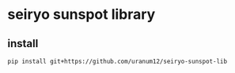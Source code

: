 # seiryo sunspot library

## install

```sh
pip install git+https://github.com/uranum12/seiryo-sunspot-lib
```
